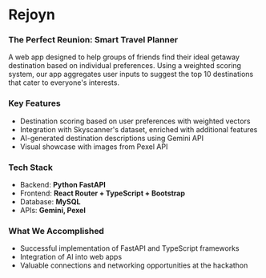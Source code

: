 # Rejoyn

### The Perfect Reunion: Smart Travel Planner

A web app designed to help groups of friends find their ideal getaway destination based on individual preferences. Using a weighted scoring system, our app aggregates user inputs to suggest the top 10 destinations that cater to everyone's interests.

### Key Features
* Destination scoring based on user preferences with weighted vectors
* Integration with Skyscanner's dataset, enriched with additional features
* AI-generated destination descriptions using Gemini API
* Visual showcase with images from Pexel API

### Tech Stack
* Backend: **Python FastAPI**
* Frontend: **React Router + TypeScript + Bootstrap**
* Database: **MySQL**
* APIs: **Gemini, Pexel**

### What We Accomplished
* Successful implementation of FastAPI and TypeScript frameworks
* Integration of AI into web apps
* Valuable connections and networking opportunities at the hackathon

